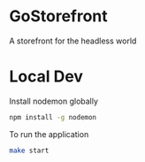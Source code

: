 # GoStorefront
A storefront for the headless world

# Local Dev

Install nodemon globally
```bash
npm install -g nodemon
```

To run the application
```bash
make start
```